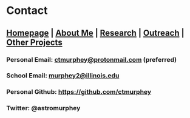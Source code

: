 # Contact

## [Homepage](https://ctmurphey.github.io) | [About Me](https://ctmurphey.github.io/about) | [Research](https://ctmurphey.github.io/research) |  [Outreach](https://ctmurphey.github.io/outreach) | [Other Projects](https://ctmurphey.github.io/projects) 


### Personal Email: ctmurphey@protonmail.com (preferred)

### School Email: murphey2@illinois.edu

### Personal Github: https://github.com/ctmurphey 

### Twitter: @astromurphey